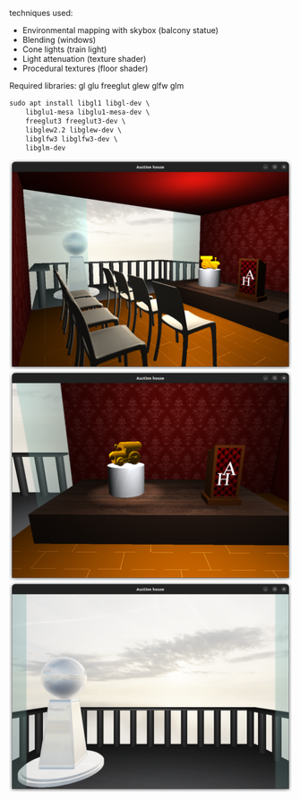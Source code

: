 techniques used:
- Environmental mapping with skybox (balcony statue)
- Blending (windows)
- Cone lights (train light)
- Light attenuation (texture shader)
- Procedural textures (floor shader)

Required libraries: gl glu freeglut glew glfw glm

    sudo apt install libgl1 libgl-dev \
        libglu1-mesa libglu1-mesa-dev \
        freeglut3 freeglut3-dev \
        libglew2.2 libglew-dev \
        libglfw3 libglfw3-dev \
        libglm-dev
        
![01](/screenshots/01.png?raw=true "")
![02](/screenshots/02.png?raw=true "")
![03](/screenshots/03.png?raw=true "")
